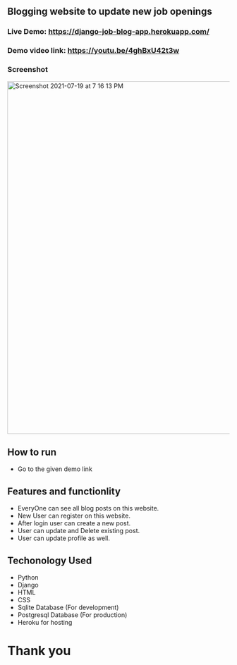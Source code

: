 ## Blogging website to update new job openings 

### Live Demo: https://django-job-blog-app.herokuapp.com/

### Demo video link: https://youtu.be/4ghBxU42t3w

### Screenshot
<img width="800" alt="Screenshot 2021-07-19 at 7 16 13 PM" src="https://user-images.githubusercontent.com/43174363/126169864-1eefca49-80fc-4d30-8b32-ca3808d2b7a4.png">

## How to run
* Go to the given demo link

## Features and functionlity
* EveryOne can see all blog posts on this website.
* New User can register on this website.
* After login user can create a new post.
* User can update and Delete existing post.
* User can update profile as well.

## Techonology Used
* Python 
* Django
* HTML
* CSS
* Sqlite Database (For development)
* Postgresql Database (For production)
* Heroku for hosting

# Thank you
